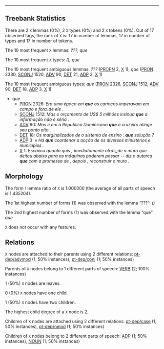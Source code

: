 

--------------------------------------------------------------------------------

## Treebank Statistics

There are 2 `X` lemmas (0%), 2 `X` types (0%) and 2 `X` tokens (0%).
Out of 17 observed tags, the rank of `X` is: 17 in number of lemmas, 17 in number of types and 17 in number of tokens.

The 10 most frequent `X` lemmas: _???, que_

The 10 most frequent `X` types:  _(<predicate>), que_

The 10 most frequent ambiguous lemmas: _???_ ([PROPN]() 2, [X]() 1), _que_ ([PRON]() 2330, [SCONJ]() 1520, [ADV]() 90, [DET]() 21, [ADP]() 3, [X]() 1)

The 10 most frequent ambiguous types:  _que_ ([PRON]() 2326, [SCONJ]() 1512, [ADV]() 90, [DET]() 18, [ADP]() 3, [X]() 1)


* _que_
  * [PRON]() 2326: _Era uma época em <b>que</b> os cariocas imperavam em campo e fora_de ele ._
  * [SCONJ]() 1512: _Mas o orçamento de US$ 5 milhões insinua <b>que</b> a informação não é séria ._
  * [ADV]() 90: _Mas é em a Republica Dominicana <b>que</b> o cruzeiro atinge seu ponto alto ._
  * [DET]() 18: _Os marginalizados de o sistema de ensino : <b>que</b> solução ?_
  * [ADP]() 3: _« Há <b>que</b> coordenar a acção de os diversos ministérios e municípios ._
  * [X]() 1: _Escavou quanto quis , imediatamente atrás_de o muro que deitou abaixo para as máquinas poderem passar -- diz o autarca <b>que</b> com a promessa de , depois , reconstruir o muro ._

## Morphology

The form / lemma ratio of `X` is 1.000000 (the average of all parts of speech is 1.435204).

The 1st highest number of forms (1) was observed with the lemma “???”: _(<predicate>)_

The 2nd highest number of forms (1) was observed with the lemma “que”: _que_

`X` does not occur with any features.


## Relations

`X` nodes are attached to their parents using 2 different relations: [pt-dep/advmod]() (1; 50% instances), [pt-dep/conj]() (1; 50% instances)

Parents of `X` nodes belong to 1 different parts of speech: [VERB]() (2; 100% instances)

1 (50%) `X` nodes are leaves.

0 (0%) `X` nodes have one child.

1 (50%) `X` nodes have two children.

The highest child degree of a `X` node is 2.

Children of `X` nodes are attached using 2 different relations: [pt-dep/case]() (1; 50% instances), [pt-dep/nmod]() (1; 50% instances)

Children of `X` nodes belong to 2 different parts of speech: [ADP]() (1; 50% instances), [NOUN]() (1; 50% instances)

